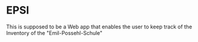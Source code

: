 # EPSI
This is supposed to be a Web app that enables the user to keep track of the Inventory of the "Emil-Possehl-Schule"
